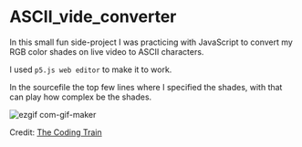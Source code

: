 # ASCII_vide_converter

In this small fun side-project I was practicing with JavaScript to convert my RGB color shades on live video to ASCII characters.

I used ```p5.js web editor``` to make it to work.

In the sourcefile the top few lines where I specified the shades, with that can play how complex be the shades.

![ezgif com-gif-maker](https://user-images.githubusercontent.com/83179142/158346851-cc26b882-a09e-4391-ae51-0f8947340258.gif)

Credit: [The Coding Train](https://www.youtube.com/watch?v=55iwMYv8tGI&t=1100s)
